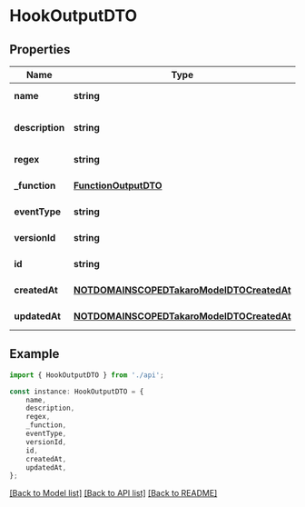 # HookOutputDTO


## Properties

Name | Type | Description | Notes
------------ | ------------- | ------------- | -------------
**name** | **string** |  | [default to undefined]
**description** | **string** |  | [optional] [default to undefined]
**regex** | **string** |  | [default to undefined]
**_function** | [**FunctionOutputDTO**](FunctionOutputDTO.md) |  | [default to undefined]
**eventType** | **string** |  | [default to undefined]
**versionId** | **string** |  | [default to undefined]
**id** | **string** |  | [default to undefined]
**createdAt** | [**NOTDOMAINSCOPEDTakaroModelDTOCreatedAt**](NOTDOMAINSCOPEDTakaroModelDTOCreatedAt.md) |  | [default to undefined]
**updatedAt** | [**NOTDOMAINSCOPEDTakaroModelDTOCreatedAt**](NOTDOMAINSCOPEDTakaroModelDTOCreatedAt.md) |  | [default to undefined]

## Example

```typescript
import { HookOutputDTO } from './api';

const instance: HookOutputDTO = {
    name,
    description,
    regex,
    _function,
    eventType,
    versionId,
    id,
    createdAt,
    updatedAt,
};
```

[[Back to Model list]](../README.md#documentation-for-models) [[Back to API list]](../README.md#documentation-for-api-endpoints) [[Back to README]](../README.md)
